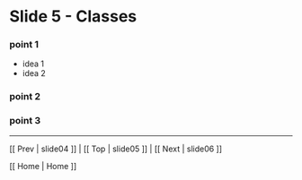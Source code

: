 # Slide 5 - Classes

### point 1
 * idea 1
 * idea 2

### point 2
### point 3

***
[[ Prev | slide04 ]] | [[ Top | slide05 ]] | [[ Next | slide06 ]]

[[ Home | Home ]]